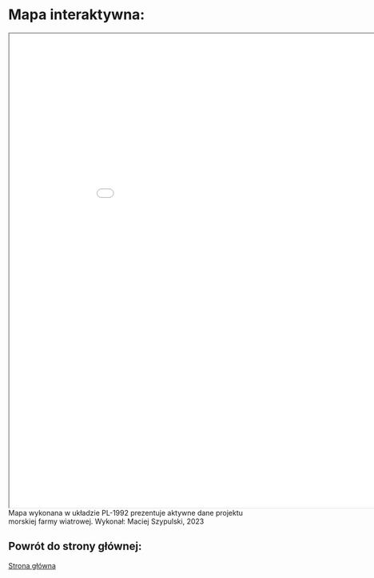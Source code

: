 # Mapa interaktywna:
<iframe src="map.html" height="950" width="950"></iframe>
Mapa wykonana w układzie PL-1992 prezentuje aktywne dane projektu morskiej farmy wiatrowej.
Wykonał: Maciej Szypulski, 2023

## Powrót do strony głównej:
[Strona główna](index.md)
